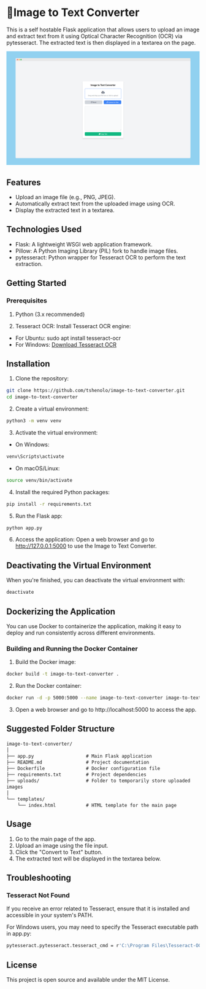 # 🚀Image to Text Converter
This is a self hostable Flask application that allows users to upload an image and extract text from it using Optical Character Recognition (OCR) via pytesseract. The extracted text is then displayed in a textarea on the page.

![screenshot](screenshot.png)

## Features
- Upload an image file (e.g., PNG, JPEG).
- Automatically extract text from the uploaded image using OCR.
- Display the extracted text in a textarea.

## Technologies Used
- Flask: A lightweight WSGI web application framework.
- Pillow: A Python Imaging Library (PIL) fork to handle image files.
- pytesseract: Python wrapper for Tesseract OCR to perform the text extraction.

## Getting Started
### Prerequisites
1. Python (3.x recommended)

2. Tesseract OCR: Install Tesseract OCR engine:
- For Ubuntu: sudo apt install tesseract-ocr
- For Windows: [Download Tesseract OCR](https://github.com/UB-Mannheim/tesseract/wiki)


## Installation
1. Clone the repository:
```bash
git clone https://github.com/tshenolo/image-to-text-converter.git
cd image-to-text-converter
```

2. Create a virtual environment:
```bash
python3 -m venv venv
```

3. Activate the virtual environment:
- On Windows:
```bash
venv\Scripts\activate
```

- On macOS/Linux:
```bash
source venv/bin/activate
```

4. Install the required Python packages:
```bash
pip install -r requirements.txt
```

5. Run the Flask app:
```bash
python app.py
```

6. Access the application: Open a web browser and go to http://127.0.0.1:5000 to use the Image to Text Converter.

## Deactivating the Virtual Environment
When you're finished, you can deactivate the virtual environment with:
```bash
deactivate
```


## Dockerizing the Application
You can use Docker to containerize the application, making it easy to deploy and run consistently across different environments.

### Building and Running the Docker Container

1. Build the Docker image:
```bash
docker build -t image-to-text-converter .
```

2. Run the Docker container:
```bash
docker run -d -p 5000:5000 --name image-to-text-converter image-to-text-converter
```

3. Open a web browser and go to http://localhost:5000 to access the app.

## Suggested Folder Structure
```
image-to-text-converter/
│
├── app.py                   # Main Flask application
├── README.md                # Project documentation
├── Dockerfile               # Docker configuration file
├── requirements.txt         # Project dependencies
├── uploads/                 # Folder to temporarily store uploaded images
│
└── templates/
    └── index.html           # HTML template for the main page
```

## Usage
1. Go to the main page of the app.
2. Upload an image using the file input.
3. Click the "Convert to Text" button.
4. The extracted text will be displayed in the textarea below.

## Troubleshooting
### Tesseract Not Found
If you receive an error related to Tesseract, ensure that it is installed and accessible in your system's PATH.

For Windows users, you may need to specify the Tesseract executable path in app.py:
```bash
pytesseract.pytesseract.tesseract_cmd = r'C:\Program Files\Tesseract-OCR\tesseract.exe'
```

## License
This project is open source and available under the MIT License.
























